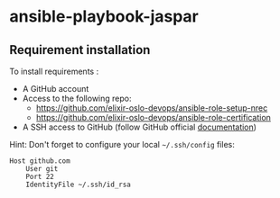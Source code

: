 # ansible-playbook-jaspar
## Requirement installation
To install requirements :

- A GitHub account
- Access to the following repo:
  - https://github.com/elixir-oslo-devops/ansible-role-setup-nrec
  - https://github.com/elixir-oslo-devops/ansible-role-certification
- A SSH access to GitHub (follow GitHub official [documentation](https://docs.github.com/en/authentication/connecting-to-github-with-ssh))

Hint: Don't forget to configure your local `~/.ssh/config` files:

    Host github.com
        User git
        Port 22
        IdentityFile ~/.ssh/id_rsa

